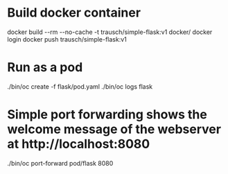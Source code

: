 # Build docker container
docker build --rm --no-cache -t trausch/simple-flask:v1 docker/
docker login
docker push trausch/simple-flask:v1

# Run as a pod
./bin/oc create -f flask/pod.yaml
./bin/oc logs flask

# Simple port forwarding shows the welcome message of the webserver at http://localhost:8080
./bin/oc port-forward pod/flask 8080

